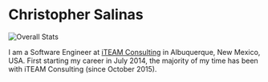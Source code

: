 # Christopher Salinas

![Overall Stats](https://github-readme-stats.vercel.app/api?username=casjr13&count_private=true&show_icons=true&hide=contribs)

I am a Software Engineer at [iTEAM Consulting](https://iteamnm.com) in Albuquerque, New Mexico, USA. First starting my career in July 2014, the majority of my time has been with iTEAM Consulting (since October 2015).
